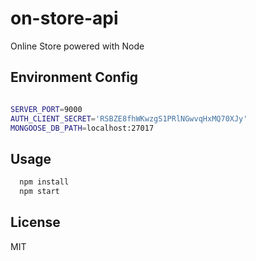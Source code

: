 # on-store-api

Online Store powered with Node 

## Environment Config

```bash

SERVER_PORT=9000
AUTH_CLIENT_SECRET='RSBZE8fhWKwzgS1PRlNGwvqHxMQ70XJy'
MONGOOSE_DB_PATH=localhost:27017

```

## Usage
```bash
  npm install
  npm start
```

## License

MIT
